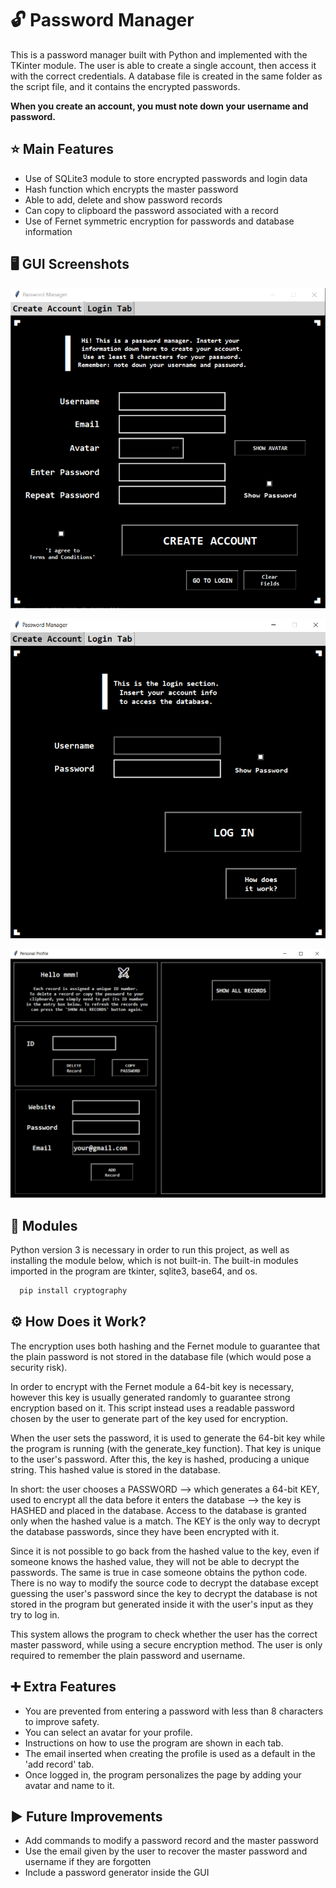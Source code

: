 
# 🔓 Password Manager

This is a password manager built with Python and implemented with the TKinter module. 
The user is able to create a single account, then access it with the correct credentials. 
A database file is created in the same folder as the script file, and it contains the 
encrypted passwords. 

**When you create an account, you must note down your username and password.**
## ⭐ Main Features

- Use of SQLite3 module to store encrypted passwords and login data
- Hash function which encrypts the master password
- Able to add, delete and show password records 
- Can copy to clipboard the password associated with a record
- Use of Fernet symmetric encryption for passwords and database information


## 🖥 GUI Screenshots

![create_account_tab](images/create_account_tab.png)

![login_tab](images/login_tab.png)

![personal_profile](images/personal_profile.png)


## 🧱 Modules

Python version 3 is necessary in order to run this project, as well as installing the
module below, which is not built-in. The built-in modules imported in the program are 
tkinter, sqlite3, base64, and os.

```bash
  pip install cryptography
```
    
## ⚙ How Does it Work?

The encryption uses both hashing and the Fernet module to guarantee that the plain password
 is not stored in the database file (which would pose a security risk). 

In order to encrypt with the Fernet module a 64-bit key is necessary, however this key is 
usually generated randomly to guarantee strong encryption based on it. This script instead
uses a readable password chosen by the user to generate part of the key used for encryption.

When the user sets the password, it is used to generate the 64-bit key while the program is
running (with the generate_key function). That key is unique to the user's password. After
this, the key is hashed, producing a unique string. This hashed value is stored in the 
database. 

In short: the user chooses a PASSWORD --> which generates a 64-bit KEY, used to encrypt all
the data before it enters the database --> the key is HASHED and placed in the database. 
Access to the database is granted only when the hashed value is a match. The KEY is the 
only way to decrypt the database passwords, since they have been encrypted with it.

Since it is not possible to go back from the hashed value to the key, even if
someone knows the hashed value, they will not be able to decrypt the passwords. The same
is true in case someone obtains the python code. There is no way to modify the source 
code to decrypt the database except guessing the user's password since the key to decrypt
the database is not stored in the program but generated inside it with the user's 
input as they try to log in.

This system allows the program to check whether the user has the correct master 
password, while using a secure encryption method. The user is only required to remember the
plain password and username.  


## ➕ Extra Features

- You are prevented from entering a password with less than 8 characters to improve safety.
- You can select an avatar for your profile.
- Instructions on how to use the program are shown in each tab.
- The email inserted when creating the profile is used as a default in the 'add record' tab.
- Once logged in, the program personalizes the page by adding your avatar and name to it.


## ▶ Future Improvements

- Add commands to modify a password record and the master password
- Use the email given by the user to recover the master password and username if they are forgotten
- Include a password generator inside the GUI